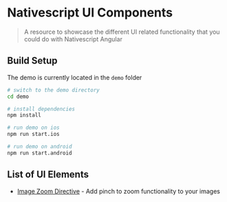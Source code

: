# Nativescript UI Components

> A resource to showcase the different UI related functionality that you could do with Nativescript Angular

## Build Setup

The demo is currently located in the `demo` folder

```bash
# switch to the demo directory
cd demo

# install dependencies
npm install

# run demo on ios
npm run start.ios

# run demo on android
npm run start.android
```

## List of UI Elements
- [Image Zoom Directive](./demo/src/app/features/image-zoom) - Add pinch to zoom functionality to your images
